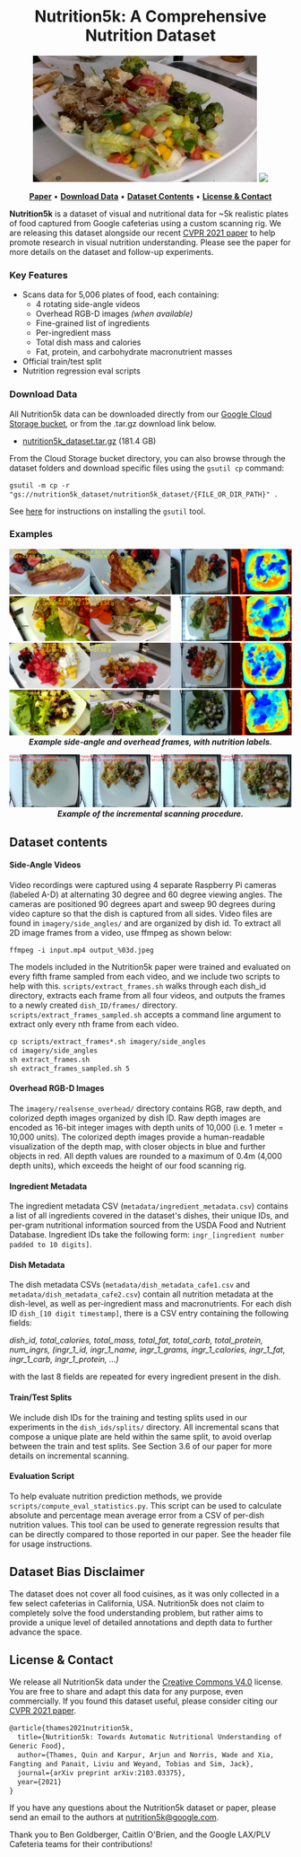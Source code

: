 <div align="center">

# Nutrition5k: A Comprehensive Nutrition Dataset

<p align="center">
	<img src="res/example_plate.jpg" width="400px">
	<img src="res/scan.gif" width="400px">
</p>

<p align="center">
	<a href="https://arxiv.org/pdf/2103.03375.pdf"><b>Paper</b></a> •
	<a href="#download-data"><b>Download Data</b></a> •
	<a href="#dataset-contents"><b>Dataset Contents</b></a> •
	<a href="#license--contact"><b>License & Contact</b></a>
</p>

</div>

<b>Nutrition5k</b> is a dataset of visual and nutritional data for ~5k realistic plates of food captured from Google cafeterias using a custom scanning rig. We are releasing this dataset alongside our recent <a href="https://arxiv.org/abs/2103.03375">CVPR 2021 paper</a> to help promote research in visual nutrition understanding. Please see the paper for more details on the dataset and follow-up experiments.

### Key Features
<ul>
	<li>Scans data for 5,006 plates of food, each containing:
		<ul>
			<li>4 rotating side-angle videos</li>
			<li>Overhead RGB-D images <i>(when available)</i></li>
			<li>Fine-grained list of ingredients</li>
			<li>Per-ingredient mass</li>
			<li>Total dish mass and calories</li>
			<li>Fat, protein, and carbohydrate macronutrient masses</li>
		</ul></li>
	<li>Official train/test split</li>
	<li>Nutrition regression eval scripts</li>
</ul>

### Download Data
All Nutrition5k data can be downloaded directly from our [Google Cloud Storage bucket](https://console.cloud.google.com/storage/browser/nutrition5k_dataset), or from the .tar.gz download link below.
<ul>
	<li><a href="https://storage.cloud.google.com/nutrition5k_dataset/nutrition5k_dataset.tar.gz">nutrition5k_dataset.tar.gz</a> (181.4 GB)
</ul>

From the Cloud Storage bucket directory, you can also browse through the dataset folders and download specific files using the `gsutil cp` command:
```
gsutil -m cp -r "gs://nutrition5k_dataset/nutrition5k_dataset/{FILE_OR_DIR_PATH}" .
```

See [here](https://cloud.google.com/storage/docs/gsutil) for instructions on installing the `gsutil` tool.

### Examples

<p align="center">
	<img src="res/plate_1.jpg">
	<img src="res/plate_2.jpg">
	<img src="res/plate_3.jpg">
	<img src="res/plate_4.jpg">
	<i><b>Example side-angle and overhead frames, with nutrition labels.</b></i>
</p>

<!--### Dish Ingredient Label
<img src="res/ingredients_table.png" width="200px">
<img src="res/example_plate.jpg" width="400px">
-->

<p align="center">
	<img src="res/incremental.jpg">
	<i><b>Example of the incremental scanning procedure.</b></i>
</p>



## Dataset contents

#### Side-Angle Videos
Video recordings were captured using 4 separate Raspberry Pi cameras (labeled A-D) at alternating 30 degree and 60 degree viewing angles. The cameras are positioned 90 degrees apart and sweep 90 degrees during video capture so that the dish is captured from all sides.
Video files are found in `imagery/side_angles/` and are organized by dish id. To extract all 2D image frames from a video, use ffmpeg as shown below:
```
ffmpeg -i input.mp4 output_%03d.jpeg
```

The models included in the Nutrition5k paper were trained and evaluated on every fifth frame sampled from each video, and we include two scripts to help with this. `scripts/extract_frames.sh` walks through each dish_id directory, extracts each frame from all four videos, and outputs the frames to a newly created `dish_ID/frames/` directory. `scripts/extract_frames_sampled.sh` accepts a command line argument to extract only every nth frame from each video.

```
cp scripts/extract_frames*.sh imagery/side_angles
cd imagery/side_angles
sh extract_frames.sh
sh extract_frames_sampled.sh 5
```

#### Overhead RGB-D Images
The `imagery/realsense_overhead/` directory contains RGB, raw depth, and colorized depth images organized by dish ID. Raw depth images are encoded as 16-bit integer images with depth units of 10,000 (i.e. 1 meter = 10,000 units). The colorized depth images provide a human-readable visualization of the depth map, with closer objects in blue and further objects in red. All depth values are rounded to a maximum of 0.4m (4,000 depth units), which exceeds the height of our food scanning rig.

#### Ingredient Metadata
The ingredient metadata CSV (`metadata/ingredient_metadata.csv`) contains a list of all ingredients covered in the dataset's dishes, their unique IDs, and per-gram nutritional information sourced from the USDA Food and Nutrient Database. Ingredient IDs take the following form: `ingr_[ingredient number padded to 10 digits]`.

#### Dish Metadata
The dish metadata CSVs (`metadata/dish_metadata_cafe1.csv` and `metadata/dish_metadata_cafe2.csv`) contain all nutrition metadata at the dish-level, as well as per-ingredient mass and macronutrients. For each dish ID `dish_[10 digit timestamp]`, there is a CSV entry containing the following fields: 

<i>dish_id, total_calories, total_mass, total_fat, total_carb, total_protein, num_ingrs, (ingr_1_id, ingr_1_name, ingr_1_grams, ingr_1_calories, ingr_1_fat, ingr_1_carb, ingr_1_protein, ...)</i>

with the last 8 fields are repeated for every ingredient present in the dish.

#### Train/Test Splits
We include dish IDs for the training and testing splits used in our experiments in the `dish_ids/splits/` directory. All incremental scans that compose a unique plate are held within the same split, to avoid overlap between the train and test splits. See Section 3.6 of our paper for more details on incremental scanning.

#### Evaluation Script
To help evaluate nutrition prediction methods, we provide `scripts/compute_eval_statistics.py`. This script can be used to calculate absolute and percentage mean average error from a CSV of per-dish nutrition values. This tool can be used to generate regression results that can be directly compared to those reported in our paper. See the header file for usage instructions.

## Dataset Bias Disclaimer
The dataset does not cover all food cuisines, as it was only collected in a few select cafeterias in California, USA. Nutrition5k does not claim to completely solve the food understanding problem, but rather aims to provide a unique level of detailed annotations and depth data to further advance the space.

## License & Contact
We release all Nutrition5k data under the <a href="https://creativecommons.org/licenses/by/4.0/">Creative Commons V4.0</a> license. You are free to share and adapt this data for any purpose, even commercially. If you found this dataset useful, please consider citing our [CVPR 2021 paper](https://arxiv.org/pdf/2103.03375.pdf).
```
@article{thames2021nutrition5k,
  title={Nutrition5k: Towards Automatic Nutritional Understanding of Generic Food},
  author={Thames, Quin and Karpur, Arjun and Norris, Wade and Xia, Fangting and Panait, Liviu and Weyand, Tobias and Sim, Jack},
  journal={arXiv preprint arXiv:2103.03375},
  year={2021}
}
```

If you have any questions about the Nutrition5k dataset or paper, please send an email to the authors at <a href="mailto:nutrition5k@google.com">nutrition5k@google.com</a>.


Thank you to Ben Goldberger, Caitlin O'Brien, and the Google LAX/PLV Cafeteria teams for their contributions!
